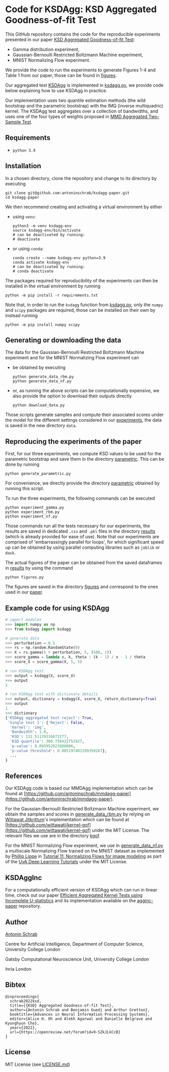 # Code for KSDAgg: KSD Aggregated Goodness-of-fit Test

This GitHub repository contains the code for the reproducible experiments presented in our paper 
[KSD Aggregated Goodness-of-fit Test](https://arxiv.org/pdf/2202.00824.pdf):
- Gamma distribution experiment,
- Gaussian-Bernoulli Restricted Boltzmann Machine experiment,
- MNIST Normalizing Flow experiment.

We provide the code to run the experiments to generate Figures 1-4 and Table 1 from our paper, 
those can be found in [figures](figures). 

Our aggregated test [KSDAgg](https://arxiv.org/pdf/2202.00824.pdf#page=4) is implemented in [ksdagg.py](ksdagg.py), we provide code below explaining how to use KSDAgg in practice.

Our implementation uses two quantile estimation methods (the wild bootstrap and the parametric bootstrap) with the IMQ (inverse multiquadric) kernel.
The KSDAgg test aggregates over a collection of bandwidths, and uses one of the four types of weights proposed in [MMD Aggregated Two-Sample Test](https://arxiv.org/pdf/2110.15073.pdf#page=22).

## Requirements
- `python 3.9`

## Installation

In a chosen directory, clone the repository and change to its directory by executing 
```
git clone git@github.com:antoninschrab/ksdagg-paper.git
cd ksdagg-paper
```
We then recommend creating and activating a virtual environment by either 
- using `venv`:
  ```
  python3 -m venv ksdagg-env
  source ksdagg-env/bin/activate
  # can be deactivated by running:
  # deactivate
  ```
- or using `conda`:
  ```
  conda create --name ksdagg-env python=3.9
  conda activate ksdagg-env
  # can be deactivated by running:
  # conda deactivate
  ```
The packages required for reproducibility of the experiments can then be installed in the virtual environment by running
```
python -m pip install -r requirements.txt
```
Note that, in order to run the `ksdagg` function from [ksdagg.py](ksdagg.py), only the `numpy` and `scipy` packages are required, those can be installed on their own by instead running
```
python -m pip install numpy scipy
```

## Generating or downloading the data 

The data for the Gaussian-Bernoulli Restricted Boltzmann Machine experiment
and for the MNIST Normalizing Flow experiment can
- be obtained by executing
  ```
  python generate_data_rbm.py
  python generate_data_nf.py
  ```
- or, as running the above scripts can be computationally expensive, we also provide the option to download their outputs directly
  ```
  python download_data.py
  ```
Those scripts generate samples and compute their associated scores under the model for the different settings considered in our [experiments](https://arxiv.org/pdf/2202.00824.pdf#page=7), the data is saved in the new directory `data`.

## Reproducing the experiments of the paper

First, for our three experiments, we compute KSD values to be used for the parametric bootstrap and save them in the directory [parametric](parametric). 
This can be done by running
```
python generate_parametric.py
```
For convenience, we directly provide the directory [parametric](parametric) obtained by running this script.

To run the three experiments, the following commands can be executed
```
python experiment_gamma.py 
python experiment_rbm.py 
python experiment_nf.py 
```
Those commands run all the tests necessary for our experiments, the results are saved in dedicated `.csv` and `.pkl` files in the directory [results](results) (which is already provided for ease of use).
Note that our experiments are comprised of 'embarrassingly parallel for loops', for which significant speed up can be obtained by using 
parallel computing libraries such as `joblib` or `dask`.

The actual figures of the paper can be obtained from the saved dataframes in [results](results) by using the command 
```
python figures.py  
```
The figures are saved in the directory [figures](figures) and correspond to the ones used in our [paper](https://arxiv.org/pdf/2202.00824.pdf).

## Example code for using KSDAgg

```python
# import modules
>>> import numpy as np 
>>> from ksdagg import ksdagg

# generate data
>>> perturbation = 0.5
>>> rs = np.random.RandomState(0)
>>> X = rs.gamma(5 + perturbation, 5, (500, 1))
>>> score_gamma = lambda x, k, theta : (k - 1) / x - 1 / theta
>>> score_X = score_gamma(X, 5, 5)

# run KSDAgg test
>>> output = ksdagg(X, score_X)
>>> output
1

# run KSDAgg test with dictionary details
>>> output, dictionary = ksdagg(X, score_X, return_dictionary=True)
>>> output
1
>>> dictionary
{'KSDAgg aggregated test reject': True,
 'Single test 1': {'Reject': False,
  'Kernel': 'imq',
  'Bandwidth': 1.0,
  'KSD': 131.51170316873277,
  'KSD quantile': 300.758422752927,
  'p-value': 0.095952023988006,
  'p-value threshold': 0.005197401299350267},
  ...
}
```

## References

Our KSDAgg code is based our MMDAgg implementation which can be found at [https://github.com/antoninschrab/mmdagg-paper](https://github.com/antoninschrab/mmdagg-paper).

For the Gaussian-Bernoulli Restricted Boltzmann Machine experiment, we obtain the samples and scores in [generate_data_rbm.py](generate_data_rbm.py) by relying on [Wittawat Jitkrittum](https://github.com/wittawatj)'s implementation which can be found at [https://github.com/wittawatj/kernel-gof](https://github.com/wittawatj/kernel-gof) under the MIT License. The relevant files we use are in the directory [kgof](kgof).

For the MNIST Normalizing Flow experiment, we use in [generate_data_nf.py](generate_data_nf.py) a multiscale Normalizing Flow trained on the MNIST dataset as implemented by [Phillip Lippe](https://github.com/phlippe) in [Tutorial 11: Normalizing Flows for image modeling](https://uvadlc-notebooks.readthedocs.io/en/latest/tutorial_notebooks/tutorial11/NF_image_modeling.html)
as part of the [UvA Deep Learning Tutorials](https://uvadlc-notebooks.readthedocs.io/en/latest/index.html)
under the MIT License.

## KSDAggInc

For a computationally efficient version of KSDAgg which can run in linear time, check out our paper [Efficient Aggregated Kernel Tests using Incomplete U-statistics](https://arxiv.org/pdf/2206.09194.pdf) and its implementation available on the [agginc-paper](https://github.com/antoninschrab/agginc-paper) repository.

## Author

[Antonin Schrab](https://antoninschrab.github.io)

Centre for Artificial Intelligence, Department of Computer Science, University College London

Gatsby Computational Neuroscience Unit, University College London

Inria London

## Bibtex

```
@inproceedings{
  schrab2022ksd,
  title={{KSD} Aggregated Goodness-of-fit Test},
  author={Antonin Schrab and Benjamin Guedj and Arthur Gretton},
  booktitle={Advances in Neural Information Processing Systems},
  editor={Alice H. Oh and Alekh Agarwal and Danielle Belgrave and Kyunghyun Cho},
  year={2022},
  url={https://openreview.net/forum?id=9-SZkJLkCcB}
}
```

## License

MIT License (see [LICENSE.md](LICENSE.md))
